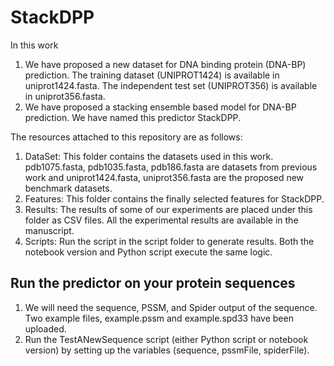 # StackDPP
In this work
  1. We have proposed a new dataset for DNA binding protein (DNA-BP) prediction. The training dataset (UNIPROT1424) is available in uniprot1424.fasta. The independent test set (UNIPROT356) is available in uniprot356.fasta.
  2. We have proposed a stacking ensemble based model for DNA-BP prediction. We have named this predictor StackDPP.
 
The resources attached to this repository are as follows:
  1. DataSet: This folder contains the datasets used in this work. pdb1075.fasta, pdb1035.fasta, pdb186.fasta are datasets from previous work and uniprot1424.fasta, uniprot356.fasta are the proposed new benchmark datasets.
  2. Features: This folder contains the finally selected features for StackDPP.
  3. Results: The results of some of our experiments are placed under this folder as CSV files. All the experimental results are available in the manuscript.
  4. Scripts: Run the script in the script folder to generate results. Both the notebook version and Python script execute the same logic.
     
 ## Run the predictor on your protein sequences
  1. We will need the sequence, PSSM, and Spider output of the sequence. Two example files, example.pssm and example.spd33 have been uploaded.
  2. Run the TestANewSequence script (either Python script or notebook version) by setting up the variables (sequence, pssmFile, spiderFile).


